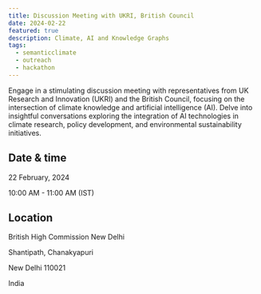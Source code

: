 ```yaml
---
title: Discussion Meeting with UKRI, British Council  
date: 2024-02-22
featured: true
description: Climate, AI and Knowledge Graphs 
tags:
  - semanticclimate
  - outreach
  - hackathon
---
```


Engage in a stimulating discussion meeting with representatives from UK Research and Innovation (UKRI) and the British Council, focusing on the intersection of climate knowledge and artificial intelligence (AI). Delve into insightful conversations exploring the integration of AI technologies in climate research, policy development, and environmental sustainability initiatives. 

## Date & time

22 February, 2024

10:00 AM - 11:00 AM (IST)

## Location

British High Commission New Delhi

Shantipath, Chanakyapuri

New Delhi 110021

India





